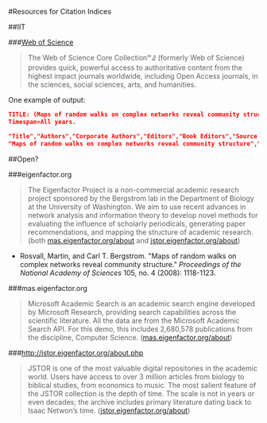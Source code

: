 #Resources for Citation Indices

##IIT

###[Web of Science](http://apps.webofknowledge.com/)

>The Web of Science Core Collection&#8480;&#2120; (formerly Web of Science) provides quick, powerful access to authoritative content from the highest impact journals worldwide, including Open Access journals, in the sciences, social sciences, arts, and humanities.

One example of output:

```JSON
TITLE: (Maps of random walks on complex networks reveal community structure)
Timespan=All years.

"Title","Authors","Corporate Authors","Editors","Book Editors","Source Title","Publication Date","Publication Year","Volume","Issue","Part Number","Supplement","Special Issue","Beginning Page","Ending Page","Article Number","DOI","Conference Title","Conference Date","Total Citations","Average per Year","1981","1982","1983","1984","1985","1986","1987","1988","1989","1990","1991","1992","1993","1994","1995","1996","1997","1998","1999","2000","2001","2002","2003","2004","2005","2006","2007","2008","2009","2010","2011","2012","2013","2014"
"Maps of random walks on complex networks reveal community structure","Rosvall, Martin; Bergstrom, Carl T.","","","","PROCEEDINGS OF THE NATIONAL ACADEMY OF SCIENCES OF THE UNITED STATES OF AMERICA","JAN 29 2008","2008","105","4","","","","1118","1123","","10.1073/pnas.0706851105","","","377","53.86","0","0","0","0","0","0","0","0","0","0","0","0","0","0","0","0","0","0","0","0","0","0","0","0","0","0","0","2","30","37","62","99","96","51"
```


##Open?

###eigenfactor.org

>The Eigenfactor Project is a non-commercial academic research project sponsored by the Bergstrom lab in the Department of Biology at the University of Washington. We aim to use recent advances in network analysis and information theory to develop novel methods for evaluating the influence of scholarly periodicals, generating paper recommendations, and mapping the structure of academic research. (both [mas.eigenfactor.org/about](http://mas.eigenfactor.org/about.php) and [jstor.eigenfactor.org/about](http://jstor.eigenfactor.org/about.php))

* Rosvall, Martin, and Carl T. Bergstrom. "Maps of random walks on complex networks reveal community structure." *Proceedings of the National Academy of Sciences* 105, no. 4 (2008): 1118-1123.

###mas.eigenfactor.org

>Microsoft Academic Search is an academic search engine developed by Microsoft Research, providing search capabilities across the scientific literature. All the data are from the Microsoft Academic Search API. For this demo, this includes 2,680,578 publications from the discipline, Computer Science. ([mas.eigenfactor.org/about](http://mas.eigenfactor.org/about.php))

###http://jstor.eigenfactor.org/about.php

>JSTOR is one of the most valuable digital repositories in the academic world. Users have access to over 3 million articles from biology to biblical studies, from economics to music. The most salient feature of the JSTOR collection is the depth of time. The scale is not in years or even decades; the archive includes primary literature dating back to Isaac Netwon’s time. ([jstor.eigenfactor.org/about](http://jstor.eigenfactor.org/about.php))




